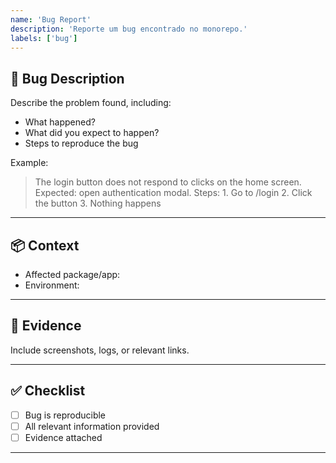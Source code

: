 ```yaml
---
name: 'Bug Report'
description: 'Reporte um bug encontrado no monorepo.'
labels: ['bug']
---
```


## 🐞 Bug Description

Describe the problem found, including:

- What happened?
- What did you expect to happen?
- Steps to reproduce the bug

Example:

> The login button does not respond to clicks on the home screen.
> Expected: open authentication modal.
> Steps: 1. Go to /login 2. Click the button 3. Nothing happens

---

## 📦 Context

- Affected package/app: <!-- e.g.: api, web, ui -->
- Environment: <!-- e.g.: local, production, OS, browser -->

---

## 📝 Evidence

Include screenshots, logs, or relevant links.

---

## ✅ Checklist

- [ ] Bug is reproducible
- [ ] All relevant information provided
- [ ] Evidence attached

---

